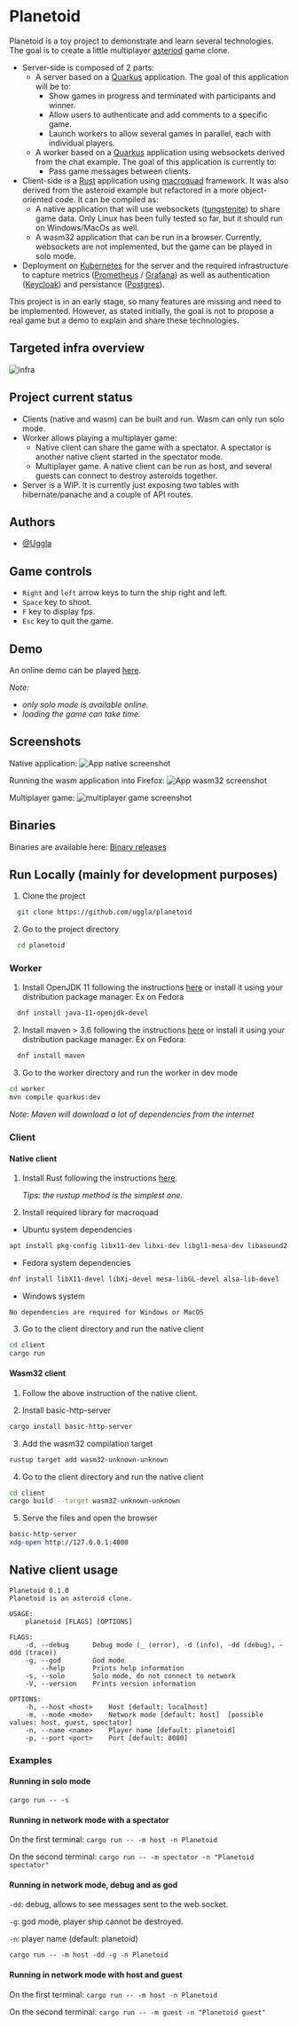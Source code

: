 # Planetoid

Planetoid is a toy project to demonstrate and learn several technologies.
The goal is to create a little multiplayer [asteriod](https://en.wikipedia.org/wiki/Asteroids_(video_game)) game clone.
* Server-side is composed of 2 parts:
    * A server based on a [Quarkus](https://quarkus.io/) application. The goal of this application will be to:
      * Show games in progress and terminated with participants and winner.
      * Allow users to authenticate and add comments to a specific game.
      * Launch workers to allow several games in parallel, each with individual players.
    * A worker based on a [Quarkus](https://quarkus.io/) application using websockets derived from the chat example. The goal of this application is currently to:
      * Pass game messages between clients.
* Client-side is a [Rust](https://www.rust-lang.org/) application using [macroquad](https://github.com/not-fl3/macroquad) framework. It was also derived from the asteroid example but refactored in a more object-oriented code. It can be compiled as:
    * A native application that will use websockets ([tungstenite](https://github.com/snapview/tungstenite-rs)) to share game data. Only Linux has been fully tested so far, but it should run on Windows/MacOs as well.
    * A wasm32 application that can be run in a browser. Currently, websockets are not implemented, but the game can be played in solo mode.
* Deployment on [Kubernetes](https://kubernetes.io/) for the server and the required infrastructure to capture metrics ([Prometheus](https://prometheus.io/) / [Grafana](https://grafana.com/)) as well as authentication ([Keycloak](https://www.keycloak.org/)) and persistance ([Postgres](https://www.postgresql.org/)).


This project is in an early stage, so many features are missing and need to be implemented. However, as stated initially, the goal is not to propose a real game but a demo to explain and share these technologies.


## Targeted infra overview
![infra](images/infra.png)

## Project current status
* Clients (native and wasm) can be built and run. Wasm can only run solo mode.
* Worker allows playing a multiplayer game:
    * Native client can share the game with a spectator. A spectator is another native client started in the spectator mode.
    * Multiplayer game. A native client can be run as host, and several guests can connect to destroy asteroids together.
* Server is a WIP. It is currently just exposing two tables with hibernate/panache and a couple of API routes.


## Authors

- [@Uggla](https://www.github.com/Uggla)

## Game controls
* `Right` and `left` arrow keys to turn the ship right and left.
* `Space` key to shoot.
* `F` key to display fps.
* `Esc` key to quit the game.

## Demo
An online demo can be played [here](https://planetoid.uggla.fr).

*Note:*
* *only solo mode is available online.*
* *loading the game can take time.*

## Screenshots

Native application:
![App native screenshot](images/planetoid_native.jpg)

Running the wasm application into Firefox:
![App wasm32 screenshot](images/planetoid_wasm32.jpg)

Multiplayer game:
![multiplayer game screenshot](images/multiplayer_game.jpg)


## Binaries
Binaries are available here:
[Binary releases](https://github.com/uggla/planetoid/releases)

## Run Locally (mainly for development purposes)

1. Clone the project

```bash
  git clone https://github.com/uggla/planetoid
```

2. Go to the project directory

```bash
  cd planetoid
```

### Worker

1. Install OpenJDK 11 following the instructions [here](https://adoptopenjdk.net/installation.html#) or install it using your distribution package manager.
Ex on Fedora

```bash
  dnf install java-11-openjdk-devel
```

2. Install maven > 3.6 following the instructions [here](https://maven.apache.org/install.html) or install it using your distribution package manager. Ex on Fedora:

```bash
  dnf install maven
```

3. Go to the worker directory and run the worker in dev mode

```bash
cd worker
mvn compile quarkus:dev
```
*Note: Maven will download a lot of dependencies from the internet*

### Client

#### Native client
1. Install Rust following the instructions [here](https://www.rust-lang.org/fr/learn/get-started).

   *Tips: the rustup method is the simplest one.*

2. Install required library for macroquad

* Ubuntu system dependencies
```bash
apt install pkg-config libx11-dev libxi-dev libgl1-mesa-dev libasound2-dev
```

* Fedora system dependencies
```bash
dnf install libX11-devel libXi-devel mesa-libGL-devel alsa-lib-devel
```

* Windows system
```
No dependencies are required for Windows or MacOS
```

3. Go to the client directory and run the native client
```bash
cd client
cargo run
```

#### Wasm32 client

1. Follow the above instruction of the native client.

2. Install basic-http-server
```bash
cargo install basic-http-server
```

3. Add the wasm32 compilation target
```bash
rustup target add wasm32-unknown-unknown
```

4. Go to the client directory and run the native client
```bash
cd client
cargo build --target wasm32-unknown-unknown
```

5. Serve the files and open the browser
```bash
basic-http-server
xdg-open http://127.0.0.1:4000
```

<!-- ## Installation -->

<!-- Install my-project with npm -->

<!-- ```bash -->
<!--   npm install my-project -->
<!--   cd my-project -->
<!-- ``` -->


## Native client usage
```
Planetoid 0.1.0
Planetoid is an asteroid clone.

USAGE:
    planetoid [FLAGS] [OPTIONS]

FLAGS:
    -d, --debug      Debug mode (_ (error), -d (info), -dd (debug), -ddd (trace))
    -g, --god        God mode
        --help       Prints help information
    -s, --solo       Solo mode, do not connect to network
    -V, --version    Prints version information

OPTIONS:
    -h, --host <host>    Host [default: localhost]
    -m, --mode <mode>    Network mode [default: host]  [possible values: host, guest, spectator]
    -n, --name <name>    Player name [default: planetoid]
    -p, --port <port>    Port [default: 8080]
```

### Examples
#### Running in solo mode
`cargo run -- -s`

#### Running in network mode with a spectator
On the first terminal:
`cargo run -- -m host -n Planetoid`

On the second terminal:
`cargo run -- -m spectator -n "Planetoid spectator"`

#### Running in network mode, debug and as god
`-dd`: debug, allows to see messages sent to the web socket.

`-g`: god mode, player ship cannot be destroyed.

`-n`: player name (default: planetoid)

`cargo run -- -m host -dd -g -n Planetoid`

#### Running in network mode with host and guest
On the first terminal:
`cargo run -- -m host -n Planetoid`

On the second terminal:
`cargo run -- -m guest -n "Planetoid guest"`
